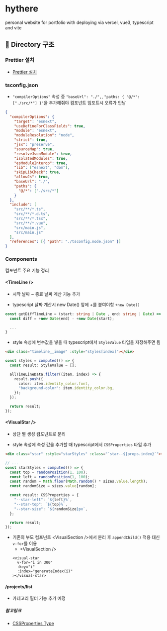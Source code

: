 # hythere

personal website for portfolio with deploying via vercel, vue3, typescript and vite

## 📁 Directory 구조

### Prettier 설치

- [Prettier 설치](https://prettier.io/docs/en/install.html)

### tsconfig.json

- `"compilerOptions"` 속성 중 `"baseUrl": "./",`, `"paths: { "@/*":["./src/*"] }"`을 추가해줘야 컴포넌트 임포트시 오류가 안남

```json
{
  "compilerOptions": {
    "target": "esnext",
    "useDefineForClassFields": true,
    "module": "esnext",
    "moduleResolution": "node",
    "strict": true,
    "jsx": "preserve",
    "sourceMap": true,
    "resolveJsonModule": true,
    "isolatedModules": true,
    "esModuleInterop": true,
    "lib": ["esnext", "dom"],
    "skipLibCheck": true,
    "allowJs": true,
    "baseUrl": "./",
    "paths": {
      "@/*": ["./src/*"]
    }
  },
  "include": [
    "src/**/*.ts",
    "src/**/*.d.ts",
    "src/**/*.tsx",
    "src/**/*.vue",
    "src/main.js",
    "src/main.js"
  ],
  "references": [{ "path": "./tsconfig.node.json" }]
}
```

### Components

컴포넌트 주요 기능 정리

#### &lt;TimeLine /&gt;

- 시작 날짜 ~ 종료 날짜 계산 기능 추가

- typescript 날짜 계산시 new Date() 앞에 +를 붙여야함 `+new Date()`

```typescript
const getDiffTimeLine = (start: string | Date , end: string | Date) => {
  const diff = +new Date(end) - +new Date(start);

  ...
}
```

- style 속성에 변수값을 넣을 때 typescript에서 `StyleValue` 타입을 지정해주면 됨

```html
<div class="timeline__image" :style="styles[index]"></div>
```

```typescript
const styles = computed(() => {
  const result: StyleValue = [];

  allTimeLineData.filter((item, index) => {
    result.push({
      color: item.identity_color.font,
      "background-color": item.identity_color.bg,
    });
  });

  return result;
});
```

#### &lt;VisualStar /&gt;

- 상단 별 생성 컴포넌트로 분리

- style 속성에 속성 값을 추가할 때 typescript에서 `CSSProperties` 타입 추가

```html
<div class="star" :style="starStyles" :class="`star--${props.index}`"></div>
```

```typescript
// ...
const starStyles = computed(() => {
  const top = randomPosition(1, 100);
  const left = randomPosition(1, 100);
  const random = Math.floor(Math.random() * sizes.value.length);
  const randomSize = sizes.value[random];

  const result: CSSProperties = {
    "--star-left": `${left}%`,
    "--star-top": `${top}%`,
    "--star-size": `${randomSize}px`,
  };

  return result;
});
```

- 기존의 부모 컴포넌트 &lt;VisualSection /&gt;에서 분리 후 `appendChild()` 적용 대신 `v-for`를 이용
  - &lt;VisualSection /&gt;
  ```vue
  <visual-star
    v-for="i in 300"
    :key="i"
    :index="generateIndex(i)"
  ></visual-star>
  ```

#### /projects/list

- 카테고리 필터 기능 추가 예정

##### 참고링크

- [CSSProperties Type](https://stackoverflow.com/questions/63081579/vue-typescript-how-to-find-right-type-of-object-used-for-style)
